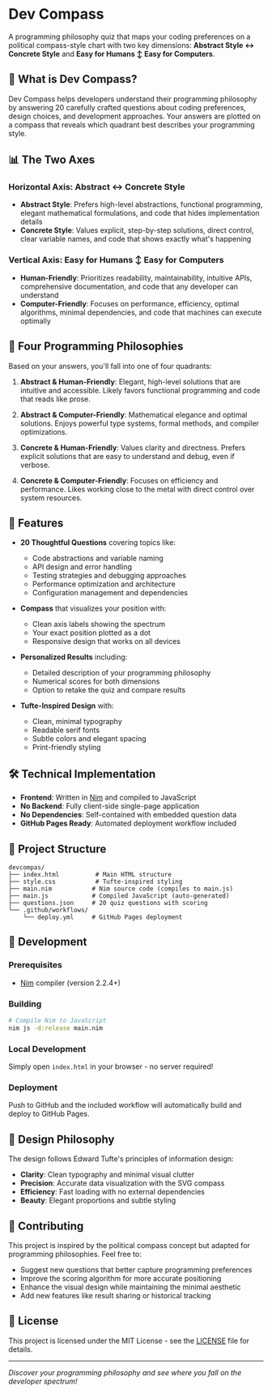 # Dev Compass

A programming philosophy quiz that maps your coding preferences on a political compass-style chart with two key dimensions: **Abstract Style ↔ Concrete Style** and **Easy for Humans ↕ Easy for Computers**.

## 🧭 What is Dev Compass?

Dev Compass helps developers understand their programming philosophy by answering 20 carefully crafted questions about coding preferences, design choices, and development approaches. Your answers are plotted on a compass that reveals which quadrant best describes your programming style.

## 📊 The Two Axes

### Horizontal Axis: Abstract ↔ Concrete Style
- **Abstract Style**: Prefers high-level abstractions, functional programming, elegant mathematical formulations, and code that hides implementation details
- **Concrete Style**: Values explicit, step-by-step solutions, direct control, clear variable names, and code that shows exactly what's happening

### Vertical Axis: Easy for Humans ↕ Easy for Computers  
- **Human-Friendly**: Prioritizes readability, maintainability, intuitive APIs, comprehensive documentation, and code that any developer can understand
- **Computer-Friendly**: Focuses on performance, efficiency, optimal algorithms, minimal dependencies, and code that machines can execute optimally

## 🎯 Four Programming Philosophies

Based on your answers, you'll fall into one of four quadrants:

1. **Abstract & Human-Friendly**: Elegant, high-level solutions that are intuitive and accessible. Likely favors functional programming and code that reads like prose.

2. **Abstract & Computer-Friendly**: Mathematical elegance and optimal solutions. Enjoys powerful type systems, formal methods, and compiler optimizations.

3. **Concrete & Human-Friendly**: Values clarity and directness. Prefers explicit solutions that are easy to understand and debug, even if verbose.

4. **Concrete & Computer-Friendly**: Focuses on efficiency and performance. Likes working close to the metal with direct control over system resources.

## 🚀 Features

- **20 Thoughtful Questions** covering topics like:
  - Code abstractions and variable naming
  - API design and error handling  
  - Testing strategies and debugging approaches
  - Performance optimization and architecture
  - Configuration management and dependencies

- **Compass** that visualizes your position with:
  - Clean axis labels showing the spectrum
  - Your exact position plotted as a dot
  - Responsive design that works on all devices

- **Personalized Results** including:
  - Detailed description of your programming philosophy
  - Numerical scores for both dimensions
  - Option to retake the quiz and compare results

- **Tufte-Inspired Design** with:
  - Clean, minimal typography
  - Readable serif fonts
  - Subtle colors and elegant spacing
  - Print-friendly styling

## 🛠 Technical Implementation

- **Frontend**: Written in [Nim](https://nim-lang.org/) and compiled to JavaScript
- **No Backend**: Fully client-side single-page application
- **No Dependencies**: Self-contained with embedded question data
- **GitHub Pages Ready**: Automated deployment workflow included

## 📁 Project Structure

```
devcompas/
├── index.html          # Main HTML structure
├── style.css           # Tufte-inspired styling
├── main.nim           # Nim source code (compiles to main.js)
├── main.js            # Compiled JavaScript (auto-generated)
├── questions.json     # 20 quiz questions with scoring
└── .github/workflows/
    └── deploy.yml     # GitHub Pages deployment
```

## 🔧 Development

### Prerequisites
- [Nim](https://nim-lang.org/) compiler (version 2.2.4+)

### Building
```bash
# Compile Nim to JavaScript
nim js -d:release main.nim
```

### Local Development
Simply open `index.html` in your browser - no server required!

### Deployment
Push to GitHub and the included workflow will automatically build and deploy to GitHub Pages.

## 🎨 Design Philosophy

The design follows Edward Tufte's principles of information design:
- **Clarity**: Clean typography and minimal visual clutter
- **Precision**: Accurate data visualization with the SVG compass  
- **Efficiency**: Fast loading with no external dependencies
- **Beauty**: Elegant proportions and subtle styling

## 🤝 Contributing

This project is inspired by the political compass concept but adapted for programming philosophies. Feel free to:
- Suggest new questions that better capture programming preferences
- Improve the scoring algorithm for more accurate positioning
- Enhance the visual design while maintaining the minimal aesthetic
- Add new features like result sharing or historical tracking

## 📄 License

This project is licensed under the MIT License - see the [LICENSE](LICENSE) file for details.

---

*Discover your programming philosophy and see where you fall on the developer spectrum!*

